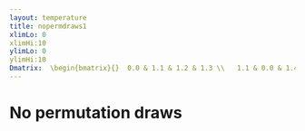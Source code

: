 ```yaml
---
layout: temperature
title: nopermdraws1
xlimLo: 0
xlimHi:10 
ylimLo: 0
ylimHi:10 
Dmatrix:  \begin{bmatrix}{}  0.0 & 1.1 & 1.2 & 1.3 \\   1.1 & 0.0 & 1.4 & 1.5 \\   1.2 & 1.4 & 0.0 & 1.6 \\   1.3 & 1.5 & 1.6 & 0.0 \\   \end{bmatrix}
---
```


# No permutation draws

